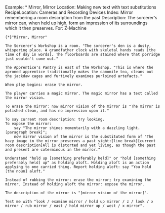 Example: * Mirror, Mirror
Location: Making new text with text substitutions
RecipeLocation: Cameras and Recording Devices
Index: Mirror remembering a room description from the past
Description: The sorcerer's mirror can, when held up high, form an impression of its surroundings which it then preserves.
For: Z-Machine

  

``` inform7
{*}"Mirror, Mirror"

The Sorcerer's Workshop is a room. "The sorcerer's den is a dusty, whispering place. A grandfather clock with skeletal hands reads [the time of day in words]. The floorboards are stained where that porridge just wouldn't come out."

The Apprentice's Pantry is east of the Workshop. "This is where the aproned apprentice traditionally makes the camomile tea, cleans out the jackdaw cages and furtively examines purloined artefacts."

When play begins: erase the mirror.

The player carries a magic mirror. The magic mirror has a text called the mirror vision.

To erase the mirror: now mirror vision of the mirror is "The mirror is polished clean, and has no impression upon it."

To say current room description: try looking.
To expose the mirror:
	say "The mirror shines momentarily with a dazzling light.[paragraph break]";
	now mirror vision of the mirror is the substituted form of "The hazy image in the mirror preserves a past sight:[line break][current room description]All is distorted and yet living, as though the past and present are coterminous in the mirror."

Understand "hold up [something preferably held]" or "hold [something preferably held] up" as holding aloft. Holding aloft is an action applying to one carried thing. Report holding aloft: say "You hold [the noun] aloft."

Instead of rubbing the mirror: erase the mirror; try examining the mirror. Instead of holding aloft the mirror: expose the mirror.

The description of the mirror is "[mirror vision of the mirror]".

Test me with "look / examine mirror / hold up mirror / z / look / x mirror / rub mirror / east / hold mirror up / west / x mirror".
```

